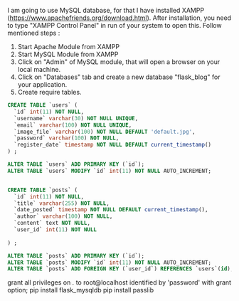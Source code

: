 I am going to use MySQL database, for that I have installed XAMPP (https://www.apachefriends.org/download.html). After installation, you need to type "XAMPP Control Panel" in run of your system to open this. Follow mentioned steps :
1. Start Apache Module from XAMPP
2. Start MySQL Module from XAMPP
3. Click on "Admin" of MySQL module, that will open a browser on your local machine.
4. Click on "Databases" tab and create a new database "flask_blog" for your application.
5. Create require tables.

```sql
CREATE TABLE `users` (
  `id` int(11) NOT NULL,
  `username` varchar(30) NOT NULL UNIQUE,
  `email` varchar(100) NOT NULL UNIQUE,
  `image_file` varchar(100) NOT NULL DEFAULT 'default.jpg',
  `password` varchar(100) NOT NULL,
  `register_date` timestamp NOT NULL DEFAULT current_timestamp()
) ;

ALTER TABLE `users` ADD PRIMARY KEY (`id`);
ALTER TABLE `users` MODIFY `id` int(11) NOT NULL AUTO_INCREMENT;


CREATE TABLE `posts` (
  `id` int(11) NOT NULL,
  `title` varchar(255) NOT NULL,
  `date_posted` timestamp NOT NULL DEFAULT current_timestamp(),
  `author` varchar(100) NOT NULL,
  `content` text NOT NULL,
  `user_id` int(11) NOT NULL 
  
) ;

ALTER TABLE `posts` ADD PRIMARY KEY (`id`);
ALTER TABLE `posts` MODIFY `id` int(11) NOT NULL AUTO_INCREMENT;
ALTER TABLE `posts` ADD FOREIGN KEY (`user_id`) REFERENCES `users`(id);
```
grant all privileges on *.* to root@localhost identified by 'password' with grant option;
pip install flask_mysqldb
pip install passlib
